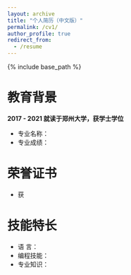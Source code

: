 ```yaml
---
layout: archive
title: "个人简历（中文版）"
permalink: /cv1/
author_profile: true
redirect_from:
  - /resume
---
```


{% include base_path %}

教育背景
=====
**2017 - 2021 就读于郑州大学，获学士学位**
* 专业名称：
* 专业成绩：

荣誉证书
=====
* 获

技能特长
=====
* 语    言：
* 编程技能：
* 专业知识：
